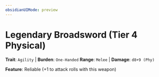 ```yaml
---
obsidianUIMode: preview
---
```

# Legendary Broadsword (Tier 4 Physical)

**Trait**: `Agility` | **Burden**: `One-Handed`
**Range**: `Melee` | **Damage**: `d8+9 (Phy)`

**Feature**: Reliable (+1 to attack rolls with this weapon)
